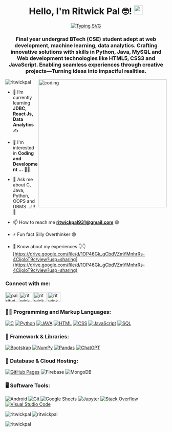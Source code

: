 <h1 align="center">Hello, I'm Ritwick Pal 🤓! <img src="https://media.giphy.com/media/hvRJCLFzcasrR4ia7z/giphy.gif" width="28"></h1>

<p align="center"> <a  href="https://git.io/typing-svg"><img src="https://readme-typing-svg.demolab.com?font=Fira+Code&weight=600&duration=2000&pause=500&color=0157B4&width=285&lines=Part+time+Developer%2C;Full+time+Dreamer,;Long+term+programmer+%3A)" alt="Typing SVG" /></a> </p>

<h3 align="center">Final year undergrad BTech (CSE) student adept at web development, machine learning, data analytics. Crafting innovative solutions with skills in Python, Java, MySQL and Web development technologies like HTML5, CSS3 and JavaScript. Enabling seamless experiences through creative projects—Turning ideas into impactful realities.</h3>

<img align="right" alt="coding" width="400" src="https://media.licdn.com/dms/image/C4D22AQFVBA7EsXyz6Q/feedshare-shrink_2048_1536/0/1630049210782?e=2147483647&v=beta&t=ouEs1Zo4jRPs7M1zbdca6ZxfKcnHteetr-vaQPgoiPs">

<p align="left"> <img src="https://komarev.com/ghpvc/?username=palritwick&label=Profile%20views&color=0e75b6&style=flat" alt="ritwickpal" /> </p>

- 🌱 I’m currently learning **JDBC, React Js, Data Analytics** ✍️
 
- 👀 I'm interested in **Coding and Development ...** 🧑‍💻
 
- 💬 Ask me about C, Java, Python, OOPS and DBMS ...!!! 💪
  
- 📫 How to reach me **ritwickpal931@gmail.com** 😃
 
- ⚡ Fun fact Silly Overthinker 😅

- 📄 Know about my experiences 👇👇 [https://drive.google.com/file/d/1OP46Gk_gCbdVZmYMnhrRs-4CijoloT9c/view?usp=sharing](https://drive.google.com/file/d/1OP46Gk_gCbdVZmYMnhrRs-4CijoloT9c/view?usp=sharing)

<h3 align="left">Connect with me:</h3>
<p align="left">
<a href="https://www.linkedin.com/in/ritwick-pal-40593024b/" target="_blank"><img align="center" src="https://raw.githubusercontent.com/rahuldkjain/github-profile-readme-generator/master/src/images/icons/Social/linked-in-alt.svg" alt="palritwick" height="30" width="40" /></a>
<a href="https://leetcode.com/palritwick/" target="_blank"><img align="center" src="https://raw.githubusercontent.com/rahuldkjain/github-profile-readme-generator/master/src/images/icons/Social/leet-code.svg" alt="ritwickpal" height="30" width="40" /></a>
<a href="https://www.instagram.com/ritwick._pal/" target="_blank"><img align="center" src="https://raw.githubusercontent.com/rahuldkjain/github-profile-readme-generator/master/src/images/icons/Social/instagram.svg" alt="ritwickpal" height="30" width="40" /></a>
 <a href="https://www.hackerrank.com/profile/ritwickpal931" target="_blank"><img align="center" src="https://raw.githubusercontent.com/rahuldkjain/github-profile-readme-generator/master/src/images/icons/Social/hackerrank.svg" alt="ritwickpal" height="30" width="40" /></a>
</p>

<h3 align="left"> 🧑‍💻 Programming and Markup Languages:</h3>
<a href="https://github.com/search?q=user%3ADenverCoder1+language%3Ac"><img alt="C" src="https://custom-icon-badges.herokuapp.com/badge/C-03599C.svg?logo=c-in-hexagon&logoColor=white"></a>
<a href="https://github.com/search?q=user%3ADenverCoder1+language%3Apython"><img alt="Python" src="https://img.shields.io/badge/Python-14354C.svg?logo=python&logoColor=white"></a>
<a href="https://github.com/search?q=user%3ADenverCoder1+language%3Ajava"><img alt="JAVA" src="https://img.shields.io/badge/Java-1572B6.svg?logo=java&logoColor=white"></a>
    <a href="https://github.com/search?q=user%3ADenverCoder1+language%3Ahtml"><img alt="HTML" src="https://img.shields.io/badge/HTML-E34F26.svg?logo=html5&logoColor=white"></a>
    <a href="https://github.com/search?q=user%3ADenverCoder1+language%3Acss"><img alt="CSS" src="https://img.shields.io/badge/CSS-1572B6.svg?logo=css3&logoColor=white"></a>
    <a href="https://github.com/search?q=user%3ADenverCoder1+language%3Ajavascript"><img alt="JavaScript" src="https://img.shields.io/badge/JavaScript-F7DF1E.svg?logo=javascript&logoColor=black"></a>
    <a href="https://github.com/search?q=user%3ADenverCoder1+language%3Asql"><img alt="SQL" src="https://custom-icon-badges.herokuapp.com/badge/SQL-025E8C.svg?logo=database&logoColor=white"></a>
<br>
<h3 align="left"> 📝 Framework & Libraries:</h3>
   <a href="#"><img alt="Bootstrap" src="https://img.shields.io/badge/Bootstrap-7952B3.svg?logo=bootstrap&logoColor=white"></a>
    <a href="#"><img alt="NumPy" src="https://img.shields.io/badge/Numpy-013243.svg?logo=numpy&logoColor=white"></a>
    <a href="#"><img alt="Pandas" src="https://img.shields.io/badge/Pandas-150458.svg?logo=pandas&logoColor=white"></a>
    <a href="#"><img alt="ChatGPT" src="https://img.shields.io/badge/ChatGPT-20232a.svg?logo=openai&logoColor=white"></a>
<br>
<h3 align="left"> 📑 Database & Cloud Hosting:</h3>
     <a href="#"><img alt="GitHub Pages" src="https://img.shields.io/badge/GitHub%20Pages-327FC7.svg?logo=github&logoColor=white"></a>
    <a style="text-decoration:none" href="https://github.com/search?q=user%3ADenverCoder1+language%3AFirebase"><img alt="Firebase" src="https://custom-icon-badges.herokuapp.com/badge/Firebase-FFCA28.svg?logo=firebase&logoColor=white"></a>
<a style="text-decoration:none" href="https://github.com/search?q=user%3ADenverCoder1+language%3Amongodb"><img alt="MongoDB" src="https://custom-icon-badges.herokuapp.com/badge/MongoDB-4EA94B.svg?logo=mongodb&logoColor=white"></a>
<br>
<h3 align="left"> 🖥️ Software Tools:</h3>
 <a href="#"><img alt="Android" src="https://img.shields.io/badge/Android-3DDC84?logo=android&logoColor=white"></a>
 <a href="#"><img alt="Git" src="https://img.shields.io/badge/Git-F05033.svg?logo=git&logoColor=white"></a>
    <a href="#"><img alt="Google Sheets" src="https://img.shields.io/badge/Google%20Sheets-34A853.svg?logo=google%20sheets&logoColor=white"></a>
    <a href="#"><img alt="Jupyter" src="https://img.shields.io/badge/Jupyter-F37626.svg?logo=Jupyter&logoColor=white"></a>
 <a href="#"><img alt="Stack Overflow" src="https://img.shields.io/badge/-Stack%20Overflow-FE7A16?logo=stack-overflow&logoColor=white"></a>
    <a href="#"><img alt="Visual Studio Code" src="https://img.shields.io/badge/Visual%20Studio%20Code-0078d7.svg?logo=visual-studio-code&logoColor=white"></a>
    <br>  
<p><img align="left" src="https://github-readme-stats.vercel.app/api/top-langs?username=palritwick&show_icons=true&locale=en&layout=compact" alt="ritwickpal" /></p>
<p><img align="center" src="https://github-readme-stats.vercel.app/api?username=palritwick&show_icons=true&locale=en" alt="ritwickpal" /></p>
<p><img align="center" src="https://github-readme-streak-stats.herokuapp.com/?user=palritwick&" alt="ritwickpal" /></p>
